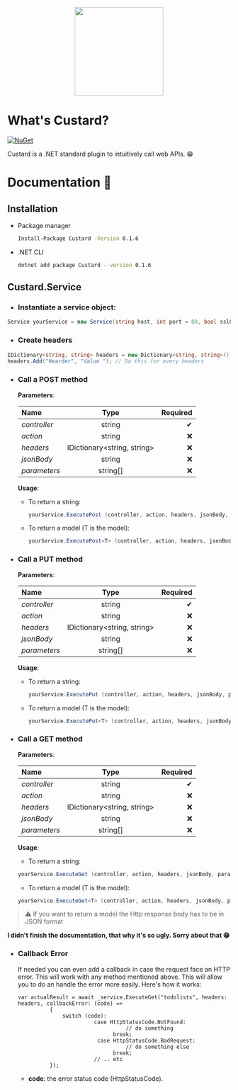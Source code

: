 <p align="center" class="container" >
  <img width="200px" src="https://user-images.githubusercontent.com/37577669/85275198-47b3ca00-b480-11ea-8273-d990295416a7.png" />
  
</p>

# What's Custard? 
[![NuGet](https://img.shields.io/nuget/v/Custard.svg?style=flat)](https://www.nuget.org/packages/Custard/)

Custard is a .NET standard plugin to intuitively call web APIs. 😁



# Documentation 📄
## Installation
- Package manager
  ```Bash
  Install-Package Custard -Version 0.1.6
  ```
- .NET CLI
  ```Bash
  dotnet add package Custard --version 0.1.6
  ```
## Custard.Service
- ### Instantiate a service object:

```C#
Service yourService = new Service(string host, int port = 80, bool sslCertificate = false); 
```
- ### Create headers
```C#
IDictionary<string, string> headers = new Dictionary<string, string>();
headers.Add("Hearder", "Value "); // Do this for every headers
```
- ### Call a POST method

  **Parameters**:

  | Name      | Type     | Required     |
  | :------------- | :----------: | -----------: |
  |  *controller* | string   | ✔    |
  |  *action* | string   |  ❌   |
  |  *headers* | IDictionary<string, string>   |  ❌  |
  |  *jsonBody* | string   |   ❌  |
  |  *parameters* | string[]   |   ❌  |


  **Usage**:
  - To return a string:
    ```C#
    yourService.ExecutePost (controller, action, headers, jsonBody, parameters);
    ```
  - To return a model (T is the model):
    ```C#
    yourService.ExecutePost<T> (controller, action, headers, jsonBody, parameters);
    ```
- ### Call a PUT method

  **Parameters**:

  | Name      | Type     | Required     |
  | :------------- | :----------: | -----------: |
  |  *controller* | string   | ✔    |
  |  *action* | string   |  ❌   |
  |  *headers* | IDictionary<string, string>   |  ❌  |
  |  *jsonBody* | string   |   ❌  |
  |  *parameters* | string[]   |   ❌  |


  **Usage**:
  - To return a string:
    ```C#
    yourService.ExecutePut (controller, action, headers, jsonBody, parameters);
    ```
  - To return a model (T is the model):
    ```C#
    yourService.ExecutePut<T> (controller, action, headers, jsonBody, parameters);
    ```

- ### Call a GET method

  **Parameters**:

  | Name      | Type     | Required     |
  | :------------- | :----------: | -----------: |
  |  *controller* | string   | ✔    |
  |  *action* | string   |  ❌   |
  |  *headers* | IDictionary<string, string>   |  ❌  |
  |  *jsonBody* | string   |   ❌  |
  |  *parameters* | string[]   |   ❌  |


  **Usage**:
  - To return a string:
  ```C#
  yourService.ExecuteGet (controller, action, headers, jsonBody, parameters);
  ```
  - To return a model (T is the model):
  ```C#
  yourService.ExecuteGet<T> (controller, action, headers, jsonBody, parameters);
  ```


> ⚠ If you want to return a model the Http response body has to be in JSON format


  **I didn't finish the documentation, that why it's so ugly. Sorry about that 😁**

- ### Callback Error
  If needed you can even add a callback in case the request face an HTTP error. This will work with any method mentioned above. This will allow you to do an handle the error       more easily.
  Here's how it works:
  ``` Csharp
  var actualResult = await _service.ExecuteGet("todolists", headers: headers, callbackError: (code) => 
            {
                switch (code):
                          case HttpStatusCode.NotFound: 
                                    // do something
                                break;
                           case HttpStatusCode.BadRequest: 
                                    // do something else
                                break;
                          // .. etc
            });
  ```
  - **code**: the error status code (HttpStatusCode).

